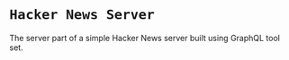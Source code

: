 `Hacker News Server`
====================

The server part of a simple Hacker News server built using GraphQL tool set.
